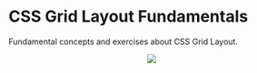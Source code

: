 # CSS Grid Layout Fundamentals

Fundamental concepts and exercises about CSS Grid Layout.

<p align="center">
<img src="https://i.pinimg.com/originals/38/5d/c1/385dc174c2314a1fdc6e9cb03778334b.png">
</p>
